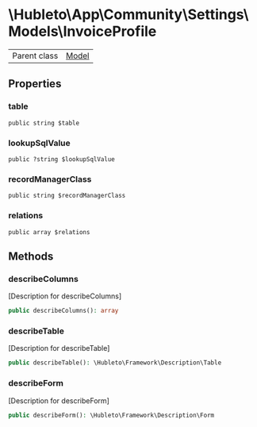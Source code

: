 
# \Hubleto\App\Community\Settings\Models\InvoiceProfile
<table class='table-default dense'>
<tr><td>Parent class</td><td><a href="../../../../Erp/Model">Model</a></td></tr></table>


## Properties

### table

`public string $table`


### lookupSqlValue

`public ?string $lookupSqlValue`


### recordManagerClass

`public string $recordManagerClass`


### relations

`public array $relations`


## Methods

### describeColumns

[Description for describeColumns]

```php
public describeColumns(): array
```


### describeTable

[Description for describeTable]

```php
public describeTable(): \Hubleto\Framework\Description\Table
```


### describeForm

[Description for describeForm]

```php
public describeForm(): \Hubleto\Framework\Description\Form
```

